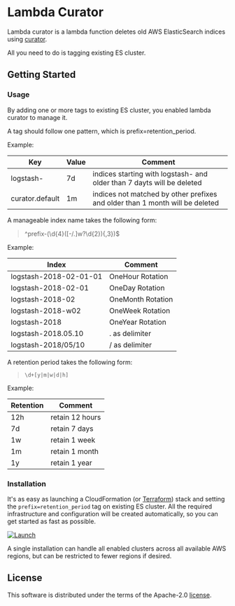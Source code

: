 # Lambda Curator
Lambda curator is a lambda function deletes old AWS ElasticSearch indices using [curator][curator].

All you need to do is tagging existing ES cluster.

## Getting Started

### Usage
By adding one or more tags to existing ES cluster, you enabled lambda curator to manage it.

A tag should follow one pattern, which is prefix=retention_period.

Example:

| Key | Value | Comment |
|-----|-------|---------|
| logstash- | 7d | indices starting with logstash- and older than 7 dayts will be deleted |
| curator.default | 1m | indices not matched by other prefixes and older than 1 month will be deleted |

A manageable index name takes the following form:

> ^prefix-(\d{4}([-/.]w?\d{2}){,3})$

Example:

| Index | Comment |
|-----|-------|
| logstash-2018-02-01-01 | OneHour Rotation |
| logstash-2018-02-01 | OneDay Rotation |
| logstash-2018-02 | OneMonth Rotation |
| logstash-2018-w02 | OneWeek Rotation |
| logstash-2018 | OneYear Rotation |
| logstash-2018.05.10 | . as delimiter |
| logstash-2018/05/10 | / as delimiter |

A retention period takes the following form:

> `\d+[y|m|w|d|h]`

Example:

| Retention | Comment |
|-----|-------|
| 12h | retain 12 hours |
| 7d | retain 7 days |
| 1w | retain 1 week |
| 1m | retain 1 month |
| 1y | retain 1 year |

### Installation
It's as easy as launching a CloudFormation (or
[Terraform][Terraform])
stack and setting the `prefix=retention_period` tag on existing ES cluster.
All the required infrastructure and configuration will be created automatically,
so you can get started as fast as possible.

[![Launch](https://s3.amazonaws.com/cloudformation-examples/cloudformation-launch-stack.png)](https://console.aws.amazon.com/cloudformation/home?region=us-east-1#/stacks/new?stackName=LambdaCurator&templateURL=https://s3.amazonaws.com/harmy.github.com/lambda-curator/template.yaml)

A single installation can handle all enabled clusters across all available AWS regions, but can be restricted to fewer regions if desired.

## License
This software is distributed under the terms of the Apache-2.0 [license][license].

[curator]: https://github.com/elastic/curator
[license]: https://github.com/harmy/lambda-curator/blob/master/LICENSE
[Terraform]: https://github.com/harmy/lambda-curator/tree/master/terraform
